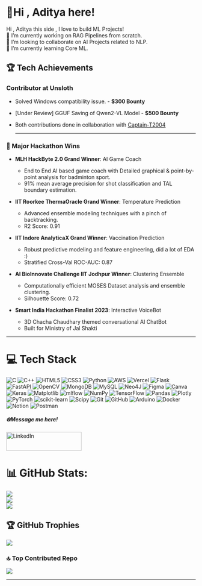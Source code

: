 
# 💫Hi , Aditya here!
Hi , Aditya this side , I love to build ML Projects!<br>🔭 I’m currently working on RAG Pipelines from scratch.<br>👯 I’m looking to collaborate on AI Projects related to NLP.<br>🌱 I’m currently learning Core ML.<br>

## 🏆 Tech Achievements

### Contributor at Unsloth
- Solved Windows compatibility issue.  -  **$300 Bounty**
- [Under Review] GGUF Saving of Qwen2-VL Model -  **$500 Bounty**
- Both contributions done in collaboration with [Captain-T2004](https://github.com/Captain-T2004)

  ---

### 🥇 Major Hackathon Wins
- **MLH HackByte 2.0 Grand Winner**: AI Game Coach
  - End to End AI based game coach with Detailed graphical & point-by-point analysis for badminton sport.
  - 91% mean average precision for shot classification and TAL boundary estimation.
  

- **IIT Roorkee ThermaOracle Grand Winner**: Temperature Prediction
  - Advanced ensemble modeling techniques with a pinch of backtracking.
  - R2 Score: 0.91


- **IIT Indore AnalyticaX Grand Winner**: Vaccination Prediction
  - Robust predictive modeling and feature engineering, did a lot of EDA :)
  - Stratified Cross-Val ROC-AUC: 0.87
 

- **AI BioInnovate Challenge IIT Jodhpur Winner**: Clustering Ensemble
  - Computationally efficient MOSES Dataset analysis and ensemble clustering.
  - Silhouette Score: 0.72
  
 
- **Smart India Hackathon Finalist 2023**: Interactive VoiceBot
  - 3D Chacha Chaudhary themed conversational AI ChatBot
  - Built for Ministry of Jal Shakti
  
 
  
---

# 💻 Tech Stack
![C](https://img.shields.io/badge/c-%2300599C.svg?style=for-the-badge&logo=c&logoColor=white) ![C++](https://img.shields.io/badge/c++-%2300599C.svg?style=for-the-badge&logo=c%2B%2B&logoColor=white) ![HTML5](https://img.shields.io/badge/html5-%23E34F26.svg?style=for-the-badge&logo=html5&logoColor=white) ![CSS3](https://img.shields.io/badge/css3-%231572B6.svg?style=for-the-badge&logo=css3&logoColor=white) ![Python](https://img.shields.io/badge/python-3670A0?style=for-the-badge&logo=python&logoColor=ffdd54) ![AWS](https://img.shields.io/badge/AWS-%23FF9900.svg?style=for-the-badge&logo=amazon-aws&logoColor=white) ![Vercel](https://img.shields.io/badge/vercel-%23000000.svg?style=for-the-badge&logo=vercel&logoColor=white) ![Flask](https://img.shields.io/badge/flask-%23000.svg?style=for-the-badge&logo=flask&logoColor=white) ![FastAPI](https://img.shields.io/badge/FastAPI-005571?style=for-the-badge&logo=fastapi) ![OpenCV](https://img.shields.io/badge/opencv-%23white.svg?style=for-the-badge&logo=opencv&logoColor=white) ![MongoDB](https://img.shields.io/badge/MongoDB-%234ea94b.svg?style=for-the-badge&logo=mongodb&logoColor=white) ![MySQL](https://img.shields.io/badge/mysql-4479A1.svg?style=for-the-badge&logo=mysql&logoColor=white) ![Neo4J](https://img.shields.io/badge/Neo4j-008CC1?style=for-the-badge&logo=neo4j&logoColor=white) ![Figma](https://img.shields.io/badge/figma-%23F24E1E.svg?style=for-the-badge&logo=figma&logoColor=white) ![Canva](https://img.shields.io/badge/Canva-%2300C4CC.svg?style=for-the-badge&logo=Canva&logoColor=white) ![Keras](https://img.shields.io/badge/Keras-%23D00000.svg?style=for-the-badge&logo=Keras&logoColor=white) ![Matplotlib](https://img.shields.io/badge/Matplotlib-%23ffffff.svg?style=for-the-badge&logo=Matplotlib&logoColor=black) ![mlflow](https://img.shields.io/badge/mlflow-%23d9ead3.svg?style=for-the-badge&logo=numpy&logoColor=blue) ![NumPy](https://img.shields.io/badge/numpy-%23013243.svg?style=for-the-badge&logo=numpy&logoColor=white) ![TensorFlow](https://img.shields.io/badge/TensorFlow-%23FF6F00.svg?style=for-the-badge&logo=TensorFlow&logoColor=white) ![Pandas](https://img.shields.io/badge/pandas-%23150458.svg?style=for-the-badge&logo=pandas&logoColor=white) ![Plotly](https://img.shields.io/badge/Plotly-%233F4F75.svg?style=for-the-badge&logo=plotly&logoColor=white) ![PyTorch](https://img.shields.io/badge/PyTorch-%23EE4C2C.svg?style=for-the-badge&logo=PyTorch&logoColor=white) ![scikit-learn](https://img.shields.io/badge/scikit--learn-%23F7931E.svg?style=for-the-badge&logo=scikit-learn&logoColor=white) ![Scipy](https://img.shields.io/badge/SciPy-%230C55A5.svg?style=for-the-badge&logo=scipy&logoColor=%white) ![Git](https://img.shields.io/badge/git-%23F05033.svg?style=for-the-badge&logo=git&logoColor=white) ![GitHub](https://img.shields.io/badge/github-%23121011.svg?style=for-the-badge&logo=github&logoColor=white) ![Arduino](https://img.shields.io/badge/-Arduino-00979D?style=for-the-badge&logo=Arduino&logoColor=white) ![Docker](https://img.shields.io/badge/docker-%230db7ed.svg?style=for-the-badge&logo=docker&logoColor=white) ![Notion](https://img.shields.io/badge/Notion-%23000000.svg?style=for-the-badge&logo=notion&logoColor=white) ![Postman](https://img.shields.io/badge/Postman-FF6C37?style=for-the-badge&logo=postman&logoColor=white)

##### 🌐Message me here!
<a href="https://www.linkedin.com/in/aditya-ghai/" target="_blank">
    <img src="https://img.shields.io/badge/LinkedIn-%230077B5.svg?style=for-the-badge&logo=linkedin&logoColor=white" alt="LinkedIn" width="200" height="50">
</a>

# 📊 GitHub Stats:
![](https://github-readme-stats.vercel.app/api?username=adityaghai07&theme=dark&hide_border=false&include_all_commits=true&count_private=true)<br/>
![](https://github-readme-streak-stats.herokuapp.com/?user=adityaghai07&theme=dark&hide_border=false)<br/>
![](https://github-readme-stats.vercel.app/api/top-langs/?username=adityaghai07&theme=dark&hide_border=false&include_all_commits=true&count_private=true&layout=compact)

## 🏆 GitHub Trophies
![](https://github-profile-trophy.vercel.app/?username=adityaghai07&theme=dracula&no-frame=false&no-bg=false&margin-w=4)


### 🔝 Top Contributed Repo
![](https://github-contributor-stats.vercel.app/api?username=adityaghai07&limit=5&theme=dark&combine_all_yearly_contributions=true)

---


